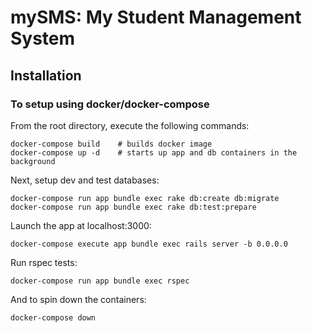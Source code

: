 # mySMS: My Student Management System


## Installation

### To setup using docker/docker-compose

From the root directory, execute the following commands:

```
docker-compose build    # builds docker image
docker-compose up -d    # starts up app and db containers in the background
``` 

Next, setup dev and test databases:

```
docker-compose run app bundle exec rake db:create db:migrate
docker-compose run app bundle exec rake db:test:prepare
```
Launch the app at localhost:3000:

```
docker-compose execute app bundle exec rails server -b 0.0.0.0
```

Run rspec tests:
```
docker-compose run app bundle exec rspec
``` 

And to spin down the containers:
```
docker-compose down
```